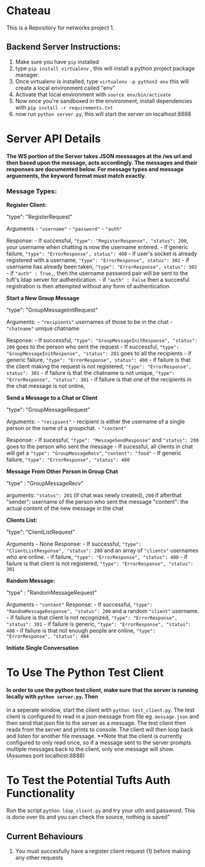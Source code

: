 # Chateau

This is a Repository for networks project 1.

## Backend Server Instructions: 

1) Make sure you have `pip` installed
2) type `pip install virtualenv` , this will install a python project package manager. 
3) Once virtualenv is installed, type `virtualenv -p python3 env` this will create a local environment called "env"
4) Activate that local environment with `source env/bin/activate`
5) Now once you're sandboxed in the environment, install dependencies with `pip install -r requirements.txt` 
6) now run `python server.py`, this will start the server on localhost:8888



# Server API Details

#### The WS portion of the Server takes JSON messsages at the /ws url and then based upon the message, acts accordingly. The messages and their responses are documented below. For message types and message arguements, the keyword format must match exactly.

### Message Types:

**Register Client:** 

"type": "RegisterRequest"

Arguments
	- `"username"`
	- `"password"`
	- `"auth"`

Response:
	- If successful, `"type": "RegisterResponse", "status": 200`, your username when chatting 
	  is now the username entered.
	- if generic failure, `"type": "ErrorResponse", status": 400` 
	- if user's socket is already registered with a username, `"type": "ErrorResponse", status": 302` 
	- if username has already been taken, `"type": "ErrorResponse", status": 302` 
	- if `"auth" : True,`, then the username password pair will be sent to the tuft's ldap server for 
	  authentication.
	- if `"auth" : False` then a succesful registration is then attempted without any form of authentication

**Start a New Group Message**

"type": "GroupMessageInitRequest"

Arguments:
	- `"recipients"` usernames of those to be in the chat
	- `"chatname"` unique chatname

Response:
	- If successful, `"type": "GroupMessageInitResponse", "status": 200` goes to the person who sent the request
	- If successful, `"type": "GroupMessageInitResponse", "status": 201` goes to all the recipients
	- if generic failure, `"type": "ErrorResponse", status": 400` 
	- if failure is that the client making the request is not registered, `"type": "ErrorResponse", status": 301`
	- if failure is that the chatname is not unique, `"type": "ErrorResponse", "status": 301`
	- if failure is that one of the recipients in the chat message is not online,

**Send a Message to a Chat or Client**

"type": "GroupMessageRequest"

Arguments: 
	- `"recipient"` - recipient is either the username of a single person or the name of a groupchat.
	- `"content"`

Response:
	- If sucessful, `"type": "MessageSendResponse"` and `"status": 200` goes to the person who sent the message
	- If sucessful, all clients in chat will get a `"type": "GroupMessageRecv"`, `"content": "food"`
	- If generic failure, `"type": "ErrorResponse", "status": 400`


**Message From Other Person in Group Chat**

"type" : "GroupMessageRecv"

arguments: 
	`"status": 201` (if chat was newly created), `200` if afterthat
	"sender": username of the person who sent the message
	"content": the actual content of the new message in the chat


**Clients List:** 

"type": "ClientListRequest"

Arguments
	- None
Response:
	- If successful, `"type": "ClientListResponse", "status": 200` and an array of `"clients"` usernames who are online. 
	- if failure, `"type": "ErrorResponse", "status": 400` 
	- if failure is that client is not registered, `"type": "ErrorResponse", "status": 301`


**Random Message:** 

"type" : "RandomMessageRequest"

Arguments
	- `"content"`
Response:
	- If successful, `"type": "RandomMessageResponse", "status": 200` and a random `"client"` username. 
	- if failure is that client is not recognized, `"type": "ErrorResponse", "status": 301`
	- if failure is generic, `"type": "ErrorResponse", "status": 400` 
	- if failure is that not enough people are online, `"type": "ErrorResponse", "status": 404` 

**Initiate Single Conversation**


# To Use The Python Test Client
#### In order to use the python test client, make sure that the server is running locally with `python server.py`. Then
in a seperate window, start the client with `python test_client.py`. The test client is configured to read in a json message from file eg. `message.json` and then send that json file to the server as a message. The test client then reads from the server and prints to console. The client will then loop back and listen for another file message. **Note that the client is currently configured to only read once, so if a message sent to the server prompts multiple messages back to the client, only one message will show. (Assumes port localhost:8888)

# To Test the Potential Tufts Auth Functionality
Run the script `python ldap_client.py` and try your utln and password. This is done over tls and you can check the source, nothing is saved"


## Current Behaviours
1) You must succesfully have a register client request (1) before making any other requests
